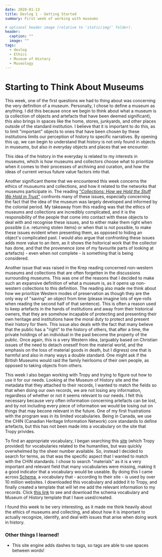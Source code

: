 ```yaml
---
date: 2020-01-13
title: Devlog 1 - Getting Started
summary: First week of working with museums

# optional header image (relative to 'static/img/' folder).
header:
  caption: ""
  image: ""
tags:
  - devlog
  - Ethics
  - Museum of History
  - Museology
---
```


# Starting to Think About Museums

This week, one of the first questions we had to thing about was concerning the very definition of a museum. Personally, I chose to define a museum as anything. I did this because once we begin to think about what a museum is (a collection of objects and artefacts that have been deemed significant), this also brings in spaces like the home, stores, junkyards, and other places outside of the standard institution. I believe that it is important to do this, as to limit "important" objects to ones that have been chosen by these institutions limits our perception of history to specific narratives. By opening this up, we can begin to understand that history is not only found in objects in museums, but also in everyday objects and places that we encounter. 

This idea of the history in the everyday is related to my interests in museums, which is how museums and collectors choose what to prioritize when it comes to their processes of archiving and curation, and how the ideas of current versus future value factors into that. 

Another significant theme that we encountered this week concerns the ethics of musueums and collections, and how it related to the networks that museums participate in. The reading ["*Collections: How we Hold the Stuff We Hold in Trust*"](https://static1.squarespace.com/static/58fa685dff7c50f78be5f2b2/t/59dcdd27e5dd5b5a1b51d9d8/1507646780650/TOOLKIT_10_2017.pdf) confronts many of these issues, especially concerning the fact that the idea of the museum was largely developed and informed by the colonial period. My takeaway from this reading was that the ethics of museums and collections are incredibly complicated, and it is the responsibility of the people that come into contact with these objects to deal with and recognise these issues, and to either make them right when possible (i.e. returning stolen items) or when that is not possible, to make these issues evident when presenting them, as opposed to hiding an object's complicated past. I would also argue that confronting these issues adds more value to an item, as it shows the hsitorical work that the collector has done, and that the provenence (one of my favourite parts of looking at artefacts) - even when not complete - is something that is being considered. 

Another issue that was raised in the Krep reading concerned non-western museums and collections that are often forgetten in the discussions surrounding museums. This was one of the reasons that I decided to make such an expansive definition of what a museum is, as it opens up non-western collections to this definition. The reading also made me think about how we prioritize Western modes of preservation as though they are the only way of "saving" an object from time (please imagine lots of eye-rolls when reading the second half of that sentence). This is often a reason used to keep artefacts in the hands of institutions and away from their historical owners, that they are somehow incapable of protecting and presenting their own heritage and institutions have the moral duty to protect and present their history for them. This issue also deals with the fact that many believe that the public has a "right" to the history of others, that after a time, the private holdings of an individual in the past become the property of the public. Once again, this is a very Western idea, (arguably based on Christian issues of the need to detach oneself from the material world, and the emphasis on the loss of material goods in death, but I digress) one that is harmful and also in many ways a double standard. One might ask if the British Museums would raid the family heirlooms of their own people, as opposed to taking objects from others.

This week I also began working with Tropy and trying to figure out how to use it for our needs. Looking at the Museum of History site and the metadata that they attached to their records, I wanted to match the fields so that when doing our own records, we are not losing any information, regardless of whether or not it seems relevant to our needs. I felt this necessary because very often information concerning artefacts can be lost, and by not including every piece of information we would be losing out on things that may becone relevant in the future. One of my first frustrations with the program was in its limited vocabularies. Being in Canada, we use the CHIN (Canadian Heritage Information Network) core standards to define artefacts, but this has not been made into a vocabulary on the site that Tropy privides. 

To find an appropriate vocabulary, I began searching this [site](https://lov.linkeddata.es/dataset/lov/ "Title") (which Tropy provided) for vocabularies related to the humanities, but was quickly overwhelmed by the sheer number available. So, instead I decided to search for terms, as that was the specific aspect that I wanted to match with the CHIN standards. I chose to search "materials" as it is a very important and relevant field that many vocabularies were missing, making it a good indicator that a vocabulary would be useable. By doing this I came across [Schema](https://schema.org/ "schema"), a vocabulary that - according to their site - is used by over 10 million websites. I downloaded this vocabulary and added it to Tropy, and finally created a template that will let me add the relevant information to my records. Click [this link](https://github.com/maggiesherwin/academic-kickstart/tree/master/assets/files/museum-documents) to see and download the schema vocabulary and Museum of History template that I have used/created.

I found this week to be very interesting, as it made me think heavily about the ethics of museums and collecting, and about how it is important to actually recognize, identify, and deal with issues that arise when doing work in history. 

### Other things I learned!
- This site engine adds dashes to tags, so tags are able to use spaces between words! 
